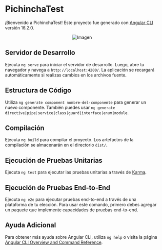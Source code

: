 # PichinchaTest

¡Bienvenido a PichinchaTest! Este proyecto fue generado con [Angular CLI](https://github.com/angular/angular-cli) versión 16.2.0.

<div style="text-align: center;">
  <img src="https://www.mouseinteractivo.com/wp-content/uploads/mouse-pichincha-0.jpg" alt="Imagen" />
</div>

## Servidor de Desarrollo

Ejecuta `ng serve` para iniciar el servidor de desarrollo. Luego, abre tu navegador y navega a `http://localhost:4200/`. La aplicación se recargará automáticamente si realizas cambios en los archivos fuente.

## Estructura de Código

Utiliza `ng generate component nombre-del-componente` para generar un nuevo componente. También puedes usar `ng generate directive|pipe|service|class|guard|interface|enum|module`.

## Compilación

Ejecuta `ng build` para compilar el proyecto. Los artefactos de la compilación se almacenarán en el directorio `dist/`.

## Ejecución de Pruebas Unitarias

Ejecuta `ng test` para ejecutar las pruebas unitarias a través de [Karma](https://karma-runner.github.io).

## Ejecución de Pruebas End-to-End

Ejecuta `ng e2e` para ejecutar pruebas end-to-end a través de una plataforma de tu elección. Para usar este comando, primero debes agregar un paquete que implemente capacidades de pruebas end-to-end.

## Ayuda Adicional

Para obtener más ayuda sobre Angular CLI, utiliza `ng help` o visita la página [Angular CLI Overview and Command Reference](https://angular.io/cli).
